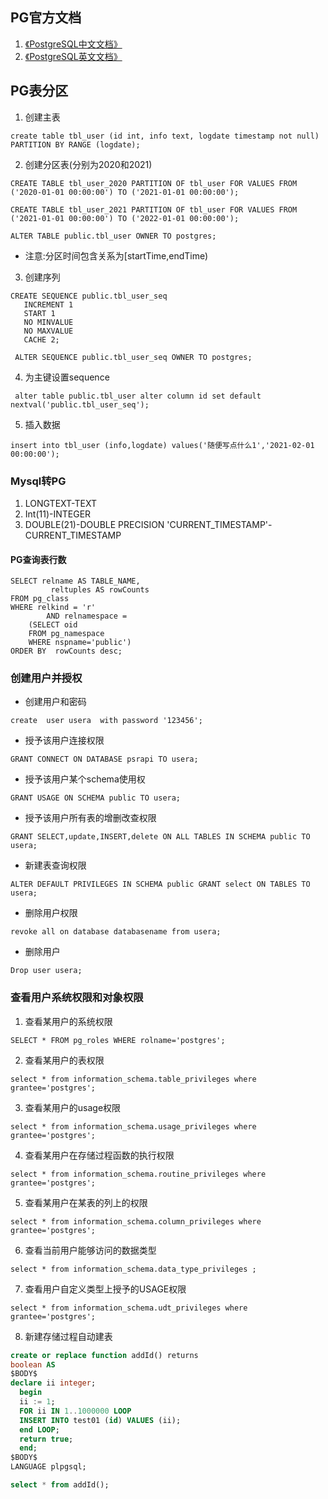 ## PG官方文档

1. [《PostgreSQL中文文档》](www.postgres.cn/docs)
2. [《PostgreSQL英文文档》](www.postgres.org/docs)
   
## PG表分区

1. 创建主表

`create table tbl_user (id int, info text, logdate timestamp not null) PARTITION BY RANGE (logdate);`

2. 创建分区表(分别为2020和2021)

`CREATE TABLE tbl_user_2020 PARTITION OF tbl_user FOR VALUES FROM ('2020-01-01 00:00:00') TO ('2021-01-01 00:00:00');`

`CREATE TABLE tbl_user_2021 PARTITION OF tbl_user FOR VALUES FROM ('2021-01-01 00:00:00') TO ('2022-01-01 00:00:00');`

`ALTER TABLE public.tbl_user OWNER TO postgres;`

* 注意:分区时间包含关系为[startTime,endTime)

3. 创建序列
 ```
 CREATE SEQUENCE public.tbl_user_seq
    INCREMENT 1
    START 1
    NO MINVALUE
    NO MAXVALUE
    CACHE 2;

  ALTER SEQUENCE public.tbl_user_seq OWNER TO postgres;

```

4. 为主键设置sequence

` alter table public.tbl_user alter column id set default nextval('public.tbl_user_seq');`

5. 插入数据

`insert into tbl_user (info,logdate) values('随便写点什么1','2021-02-01 00:00:00');`

### Mysql转PG
1. LONGTEXT-TEXT
2. Int(11)-INTEGER
3. DOUBLE(21)-DOUBLE PRECISION
  'CURRENT_TIMESTAMP'-CURRENT_TIMESTAMP

#### PG查询表行数

```
SELECT relname AS TABLE_NAME,
		 reltuples AS rowCounts
FROM pg_class
WHERE relkind = 'r'
		AND relnamespace = 
    (SELECT oid
    FROM pg_namespace
    WHERE nspname='public')
ORDER BY  rowCounts desc; 
```

### 创建用户并授权
 
* 创建用户和密码

 `create  user usera  with password '123456';`

* 授予该用户连接权限

 `GRANT CONNECT ON DATABASE psrapi TO usera;`

* 授予该用户某个schema使用权

`GRANT USAGE ON SCHEMA public TO usera;`

* 授予该用户所有表的增删改查权限

`GRANT SELECT,update,INSERT,delete ON ALL TABLES IN SCHEMA public TO usera;`

* 新建表查询权限
  
`ALTER DEFAULT PRIVILEGES IN SCHEMA public GRANT select ON TABLES TO usera;`

* 删除用户权限
  
`revoke all on database databasename from usera;`

* 删除用户
  
`Drop user usera;`

### 查看用户系统权限和对象权限

1. 查看某用户的系统权限

`SELECT * FROM pg_roles WHERE rolname='postgres';`

2. 查看某用户的表权限

`select * from information_schema.table_privileges where grantee='postgres';`

3. 查看某用户的usage权限

`select * from information_schema.usage_privileges where grantee='postgres';`

4. 查看某用户在存储过程函数的执行权限

`select * from information_schema.routine_privileges where grantee='postgres';`

5. 查看某用户在某表的列上的权限

`select * from information_schema.column_privileges where grantee='postgres';`

6. 查看当前用户能够访问的数据类型

`select * from information_schema.data_type_privileges ;`

7. 查看用户自定义类型上授予的USAGE权限

`select * from information_schema.udt_privileges where grantee='postgres';`

8. 新建存储过程自动建表

```sql
create or replace function addId() returns 
boolean AS
$BODY$
declare ii integer;
  begin
  ii := 1;
  FOR ii IN 1..1000000 LOOP
  INSERT INTO test01 (id) VALUES (ii);
  end LOOP;
  return true;
  end;
$BODY$
LANGUAGE plpgsql;

select * from addId();
```